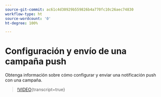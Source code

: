 ```yaml
---
source-git-commit: ac61c4d30929b559826b4a770fc10c26aec74830
workflow-type: ht
source-wordcount: '0'
ht-degree: 100%

---
```

# Configuración y envío de una campaña push

Obtenga información sobre cómo configurar y enviar una notificación push con una campaña.

>[!VIDEO](https://video.tv.adobe.com/v/3452704/?learn=on&captions=spa){transcript=true}
